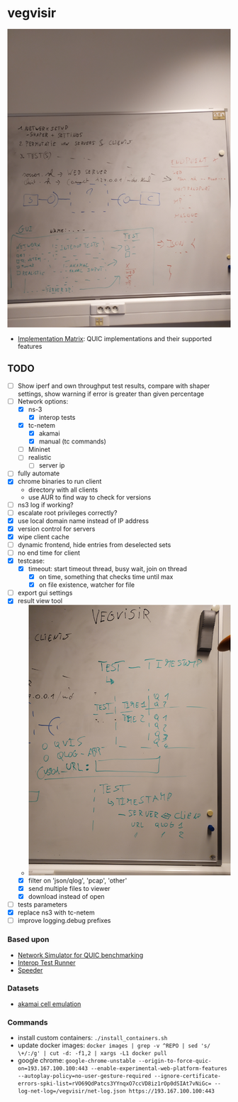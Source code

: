 # vegvisir

![draft](imgs/draft.jpg)

- [Implementation Matrix](https://docs.google.com/spreadsheets/d/1w53XAfaft0BckMvXn0oTrg_6QA2nxHa_DKNJEtBHkXo): QUIC implementations and their supported features

## TODO

- [ ] Show iperf and own throughput test results, compare with shaper settings, show warning if error is greater than given percentage
- [ ] Network options:	
  - [x] ns-3
    - [x] interop tests
  - [x] tc-netem
    - [x] akamai
    - [x] manual (tc commands)
  - [ ] Mininet
  - [ ] realistic
    - [ ] server ip
- [ ] fully automate
- [x] chrome binaries to run client
  - directory with all clients
  - use AUR to find way to check for versions
- [ ] ns3 log if working?
- [ ] escalate root privileges correctly? 
- [x] use local domain name instead of IP address
- [x] version control for servers
- [x] wipe client cache
- [ ] dynamic frontend, hide entries from deselected sets
- [ ] no end time for client
- [x] testcase:
  - [x] timeout: start timeout thread, busy wait, join on thread
    - [x] on time, something that checks time until max
    - [x] on file existence, watcher for file
- [ ] export gui settings
- [x] result view tool
  - ![results ui](imgs/results_ui.jpg)
  - [x] filter on 'json/qlog', 'pcap', 'other'
  - [x] send multiple files to viewer
  - [x] download instead of open
- [ ] tests parameters
- [x] replace ns3 with tc-netem
- [ ] improve logging.debug prefixes

### Based upon

- [Network Simulator for QUIC benchmarking](https://github.com/marten-seemann/quic-network-simulator)
- [Interop Test Runner](https://github.com/marten-seemann/quic-interop-runner)
- [Speeder](https://speeder.edm.uhasselt.be/)

### Datasets

- [akamai cell emulation](https://github.com/akamai/cell-emulation-util/blob/master/cellular_emulation.sh)

### Commands

- install custom containers: `./install_containers.sh`
- update docker images: `docker images | grep -v ^REPO | sed 's/ \+/:/g' | cut -d: -f1,2 | xargs -L1 docker pull`
- google chrome: `google-chrome-unstable --origin-to-force-quic-on=193.167.100.100:443 --enable-experimental-web-platform-features --autoplay-policy=no-user-gesture-required --ignore-certificate-errors-spki-list=rVO69QdPatcs3YYnqxO7ccVD8iz1rOp0dSIAt7vNiGc= --log-net-log=/vegvisir/net-log.json https://193.167.100.100:443`